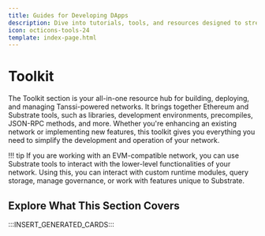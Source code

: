 ```yaml
---
title: Guides for Developing DApps
description: Dive into tutorials, tools, and resources designed to streamline the development process when building dApps on Tanssi and Tanssi-powered networks.
icon: octicons-tools-24
template: index-page.html
---
```


# Toolkit

The Toolkit section is your all-in-one resource hub for building, deploying, and managing Tanssi-powered networks. It brings together Ethereum and Substrate tools, such as libraries, development environments, precompiles, JSON-RPC methods, and more. Whether you're enhancing an existing network or implementing new features, this toolkit gives you everything you need to simplify the development and operation of your network.

!!! tip
    If you are working with an EVM-compatible network, you can use Substrate tools to interact with the lower-level functionalities of your network. Using this, you can interact with custom runtime modules, query storage, manage governance, or work with features unique to Substrate.

## Explore What This Section Covers

:::INSERT_GENERATED_CARDS:::
